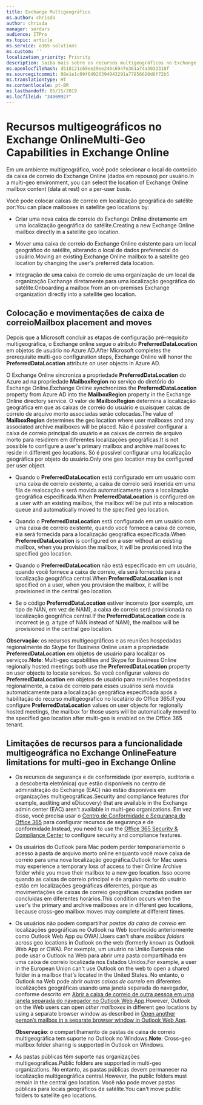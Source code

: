 ```yaml
---
title: Exchange Multigeográfico
ms.author: chrisda
author: chrisda
manager: serdars
audience: ITPro
ms.topic: article
ms.service: o365-solutions
ms.custom: ''
localization_priority: Priority
description: Saiba mais sobre os recursos multigeográficos no Exchange Online.
ms.openlocfilehash: d518121c69ee29ee246c6947e361a74a3933310f
ms.sourcegitcommit: 08e1e1c09f64926394043291a77856620d6f72b5
ms.translationtype: HT
ms.contentlocale: pt-BR
ms.lasthandoff: 05/15/2019
ms.locfileid: "34069927"
---
```

# <a name="multi-geo-capabilities-in-exchange-online"></a><span data-ttu-id="9c74c-103">Recursos multigeográficos no Exchange Online</span><span class="sxs-lookup"><span data-stu-id="9c74c-103">Multi-Geo Capabilities in Exchange Online</span></span>

<span data-ttu-id="9c74c-104">Em um ambiente multigeográfico, você pode selecionar o local do conteúdo da caixa de correio do Exchange Online (dados em repouso) por usuário.</span><span class="sxs-lookup"><span data-stu-id="9c74c-104">In a multi-geo environment, you can select the location of Exchange Online mailbox content (data at rest) on a per-user basis.</span></span>

<span data-ttu-id="9c74c-105">Você pode colocar caixas de correio em localização geográfica do satélite por:</span><span class="sxs-lookup"><span data-stu-id="9c74c-105">You can place mailboxes in satellite geo locations by:</span></span>

- <span data-ttu-id="9c74c-106">Criar uma nova caixa de correio do Exchange Online diretamente em uma localização geográfica do satélite.</span><span class="sxs-lookup"><span data-stu-id="9c74c-106">Creating a new Exchange Online mailbox directly in a satellite geo location.</span></span>

- <span data-ttu-id="9c74c-107">Mover uma caixa de correio do Exchange Online existente para um local geográfico do satélite, alterando o local de dados preferencial do usuário.</span><span class="sxs-lookup"><span data-stu-id="9c74c-107">Moving an existing Exchange Online mailbox to a satellite geo location by changing the user's preferred data location.</span></span>

- <span data-ttu-id="9c74c-108">Integração de uma caixa de correio de uma organização de um local da organização Exchange diretamente para uma localização geográfica do satélite.</span><span class="sxs-lookup"><span data-stu-id="9c74c-108">Onboarding a mailbox from an on-premises Exchange organization directly into a satellite geo location.</span></span>

## <a name="mailbox-placement-and-moves"></a><span data-ttu-id="9c74c-109">Colocação e movimentações de caixa de correio</span><span class="sxs-lookup"><span data-stu-id="9c74c-109">Mailbox placement and moves</span></span>

<span data-ttu-id="9c74c-110">Depois que a Microsoft concluir as etapas de configuração pré-requisito multigeográfica, o Exchange online segue o atributo **PreferredDataLocation** em objetos de usuário no Azure AD.</span><span class="sxs-lookup"><span data-stu-id="9c74c-110">After Microsoft completes the prerequisite multi-geo configuration steps, Exchange Online will honor the **PreferredDataLocation** attribute on user objects in Azure AD.</span></span>

<span data-ttu-id="9c74c-111">O Exchange Online sincroniza a propriedade **PreferredDataLocation** do Azure ad na propriedade **MailboxRegion** no serviço do diretório do Exchange Online.</span><span class="sxs-lookup"><span data-stu-id="9c74c-111">Exchange Online synchronizes the **PreferredDataLocation** property from Azure AD into the **MailboxRegion** property in the Exchange Online directory service.</span></span> <span data-ttu-id="9c74c-112">O valor de **MailboxRegion** determina a localização geográfica em que as caixas de correio do usuário e quaisquer caixas de correio de arquivo morto associadas serão colocadas.</span><span class="sxs-lookup"><span data-stu-id="9c74c-112">The value of **MailboxRegion** determines the geo location where user mailboxes and any associated archive mailboxes will be placed.</span></span> <span data-ttu-id="9c74c-113">Não é possível configurar a caixa de correio principal do usuário e as caixas de correio de arquivo morto para residirem em diferentes localizações geográficas.</span><span class="sxs-lookup"><span data-stu-id="9c74c-113">It is not possible to configure a user's primary mailbox and archive mailboxes to reside in different geo locations.</span></span> <span data-ttu-id="9c74c-114">Só é possível configurar uma localização geográfica por objeto do usuário.</span><span class="sxs-lookup"><span data-stu-id="9c74c-114">Only one geo location may be configured per user object.</span></span>

- <span data-ttu-id="9c74c-115">Quando o **PreferredDataLocation** está configurado em um usuário com uma caixa de correio existente, a caixa de correio será inserida em uma fila de realocação e será movida automaticamente para a localização geográfica especificada.</span><span class="sxs-lookup"><span data-stu-id="9c74c-115">When **PreferredDataLocation** is configured on a user with an existing mailbox, the mailbox will be put into a relocation queue and automatically moved to the specified geo location.</span></span>

- <span data-ttu-id="9c74c-116">Quando o **PreferredDataLocation** está configurado em um usuário com uma caixa de correio existente, quando você fornece a caixa de correio, ela será fornecida para a localização geográfica especificada.</span><span class="sxs-lookup"><span data-stu-id="9c74c-116">When **PreferredDataLocation** is configured on a user without an existing mailbox, when you provision the mailbox, it will be provisioned into the specified geo location.</span></span>

- <span data-ttu-id="9c74c-117">Quando o **PreferredDataLocation** não está especificado em um usuário, quando você fornece a caixa de correio, ela será fornecida para a localização geográfica central.</span><span class="sxs-lookup"><span data-stu-id="9c74c-117">When **PreferredDataLocation** is not specified on a user, when you provision the mailbox, it will be provisioned in the central geo location.</span></span>

- <span data-ttu-id="9c74c-118">Se o código **PreferredDataLocation** estiver incorreto (por exemplo, um tipo de NAN, em vez de NAM), a caixa de correio será provisionada na localização geográfica central.</span><span class="sxs-lookup"><span data-stu-id="9c74c-118">If the **PreferredDataLocation** code is incorrect (e.g. a type of NAN instead of NAM), the mailbox will be provisioned in the central geo location.</span></span>

<span data-ttu-id="9c74c-119">**Observação**: os recursos multigeográficos e as reuniões hospedadas regionalmente do Skype for Business Online usam a propriedade **PreferredDataLocation** em objetos de usuário para localizar os serviços.</span><span class="sxs-lookup"><span data-stu-id="9c74c-119">**Note**: Multi-geo capabilities and Skype for Business Online regionally hosted meetings both use the **PreferredDataLocation** property on user objects to locate services.</span></span> <span data-ttu-id="9c74c-120">Se você configurar valores do **PreferredDataLocation** em objetos de usuário para reuniões hospedadas regionalmente, a caixa de correio para esses usuários será movida automaticamente para a localização geográfica especificada após a habilitação do recurso multigéografico no locatário do Office 365.</span><span class="sxs-lookup"><span data-stu-id="9c74c-120">If you configure **PreferredDataLocation** values on user objects for regionally hosted meetings, the mailbox for those users will be automatically moved to the specified geo location after multi-geo is enabled on the Office 365 tenant.</span></span>

## <a name="feature-limitations-for-multi-geo-in-exchange-online"></a><span data-ttu-id="9c74c-121">Limitações de recursos para a funcionalidade multigeográfica no Exchange Online</span><span class="sxs-lookup"><span data-stu-id="9c74c-121">Feature limitations for multi-geo in Exchange Online</span></span>

- <span data-ttu-id="9c74c-122">Os recursos de segurança e de conformidade (por exemplo, auditoria e a descoberta eletrônica) que estão disponíveis no centro de administração do Exchange (EAC) não estão disponíveis em organizações multigeográficas.</span><span class="sxs-lookup"><span data-stu-id="9c74c-122">Security and compliance features (for example, auditing and eDiscovery) that are available in the Exchange admin center (EAC) aren't available in multi-geo organizations.</span></span> <span data-ttu-id="9c74c-123">Em vez disso, você precisa usar o [Centro de Conformidade e Segurança do Office 365](https://support.office.com/article/7e696a40-b86b-4a20-afcc-559218b7b1b8) para configurar recursos de segurança e de conformidade.</span><span class="sxs-lookup"><span data-stu-id="9c74c-123">Instead, you need to use the [Office 365 Security & Compliance Center](https://support.office.com/article/7e696a40-b86b-4a20-afcc-559218b7b1b8) to configure security and compliance features.</span></span>

- <span data-ttu-id="9c74c-124">Os usuários do Outlook para Mac podem perder temporariamente o acesso à pasta de arquivo morto online enquanto você move caixa de correio para uma nova localização geográfica.</span><span class="sxs-lookup"><span data-stu-id="9c74c-124">Outlook for Mac users may experience a temporary loss of access to their Online Archive folder while you move their mailbox to a new geo location.</span></span> <span data-ttu-id="9c74c-125">Isso ocorre quando as caixas de correio principal e de arquivo morto do usuário estão em localizações geográficas diferentes, porque as movimentações de caixas de correio geográficas cruzadas podem ser concluídas em diferentes horários.</span><span class="sxs-lookup"><span data-stu-id="9c74c-125">This condition occurs when the user's the primary and archive mailboxes are in different geo locations, because cross-geo mailbox moves may complete at different times.</span></span>

- <span data-ttu-id="9c74c-126">Os usuários não podem compartilhar *pastas da caixa de correio* em localizações geográficas no Outlook na Web (conhecido anteriormente como Outlook Web App ou OWA).</span><span class="sxs-lookup"><span data-stu-id="9c74c-126">Users can't share *mailbox folders* across geo locations in Outlook on the web (formerly known as Outlook Web App or OWA).</span></span> <span data-ttu-id="9c74c-127">Por exemplo, um usuário na União Europeia não pode usar o Outlook na Web para abrir uma pasta compartilhada em uma caixa de correio localizada nos Estados Unidos.</span><span class="sxs-lookup"><span data-stu-id="9c74c-127">For example, a user in the European Union can't use Outlook on the web to open a shared folder in a mailbox that's located in the United States.</span></span> <span data-ttu-id="9c74c-128">No entanto, o Outlook na Web pode abrir *outras caixas de correio* em diferentes localizações geográficas usando uma janela separada do navegador, conforme descrito em [Abrir a caixa de correio de outra pessoa em uma janela separada do navegador no Outlook Web App](https://support.office.com/article/A909AD30-E413-40B5-A487-0EA70B763081#__toc372210362).</span><span class="sxs-lookup"><span data-stu-id="9c74c-128">However, Outlook on the Web users can open *other mailboxes* in different geo locations by using a separate browser window as described in [Open another person’s mailbox in a separate browser window in Outlook Web App](https://support.office.com/article/A909AD30-E413-40B5-A487-0EA70B763081#__toc372210362).</span></span>

  <span data-ttu-id="9c74c-129">**Observação**: o compartilhamento de pastas de caixa de correio multigeográfica tem suporte no Outlook no Windows.</span><span class="sxs-lookup"><span data-stu-id="9c74c-129">**Note**: Cross-geo mailbox folder sharing is supported in Outlook on Windows.</span></span>

- <span data-ttu-id="9c74c-130">As pastas públicas têm suporte nas organizações multigeográficas.</span><span class="sxs-lookup"><span data-stu-id="9c74c-130">Public folders are supported in multi-geo organizations.</span></span> <span data-ttu-id="9c74c-131">No entanto, as pastas públicas devem permanecer na localização multigeográfica central.</span><span class="sxs-lookup"><span data-stu-id="9c74c-131">However, the public folders must remain in the central geo location.</span></span> <span data-ttu-id="9c74c-132">Você não pode mover pastas públicas para locais geográficos de satélite.</span><span class="sxs-lookup"><span data-stu-id="9c74c-132">You can't move public folders to satellite geo locations.</span></span>

